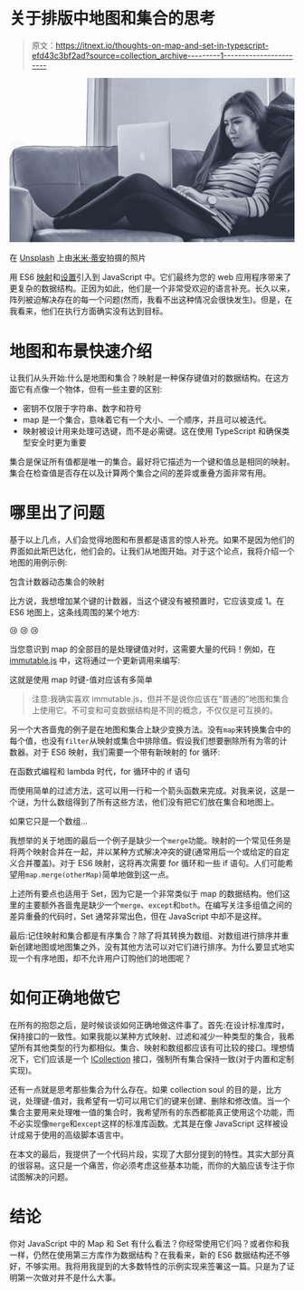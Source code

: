 # 关于排版中地图和集合的思考

> 原文：<https://itnext.io/thoughts-on-map-and-set-in-typescript-efd43c3bf2ad?source=collection_archive---------1----------------------->

![](img/492fc2edcd77879015bc2c77833c1e08.png)

在 [Unsplash](https://unsplash.com/photos/BYGLQ32Wjx8?utm_source=unsplash&utm_medium=referral&utm_content=creditCopyText) 上由[米米·蒂安](https://unsplash.com/@mimithian?utm_source=unsplash&utm_medium=referral&utm_content=creditCopyText)拍摄的照片

用 ES6 [映射](https://developer.mozilla.org/en-US/docs/Web/JavaScript/Reference/Global_Objects/Map)和[设置](https://developer.mozilla.org/en-US/docs/Web/JavaScript/Reference/Global_Objects/Set)引入到 JavaScript 中。它们最终为您的 web 应用程序带来了更复杂的数据结构。正因为如此，他们是一个非常受欢迎的语言补充。长久以来，阵列被迫解决存在的每一个问题(然而，我看不出这种情况会很快发生)。但是，在我看来，他们在执行方面确实没有达到目标。

# 地图和布景快速介绍

让我们从头开始:什么是地图和集合？映射是一种保存键值对的数据结构。在这方面它有点像一个物体，但有一些主要的区别:

*   密钥不仅限于字符串、数字和符号
*   map 是一个集合，意味着它有一个大小、一个顺序，并且可以被迭代。
*   映射被设计用来处理可选键，而不是必需键。这在使用 TypeScript 和确保类型安全时更为重要

集合是保证所有值都是唯一的集合。最好将它描述为一个键和值总是相同的映射。集合在检查值是否存在以及计算两个集合之间的差异或重叠方面非常有用。

# 哪里出了问题

基于以上几点，人们会觉得地图和布景都是语言的惊人补充。如果不是因为他们的界面如此斯巴达化，他们会的。让我们从地图开始。对于这个论点，我将介绍一个地图的用例示例:

包含计数器动态集合的映射

比方说，我想增加某个键的计数器，当这个键没有被预置时，它应该变成 1。在 ES6 地图上，这条线周围的某个地方:

😢 😢 😢

当您意识到 map 的全部目的是处理键值对时，这需要大量的代码！例如，在 [immutable.js](https://github.com/immutable-js/immutable-js) 中，这将通过一个更新调用来编写:

这就是使用 map 时键-值对应该有多简单

> 注意:我确实喜欢 immutable.js，但并不是说你应该在“普通的”地图和集合上使用它。不可变和可变数据结构是不同的概念，不仅仅是可互换的。

另一个大吝啬鬼的例子是在地图和集合上缺少变换方法。没有`map`来转换集合中的每个值，也没有`filter`从映射或集合中排除值。假设我们想要删除所有为零的计数器。对于 ES6 映射，我们需要一个带有新映射的 for 循环:

在函数式编程和 lambda 时代，for 循环中的 if 语句

而使用简单的过滤方法，这可以用一行和一个箭头函数来完成。对我来说，这是一个谜，为什么数组得到了所有这些方法，他们没有把它们放在集合和地图上。

如果它只是一个数组…

我想举的关于地图的最后一个例子是缺少一个`merge`功能。映射的一个常见任务是将两个映射合并在一起，并以某种方式解决冲突的键(通常用后一个或给定的自定义合并覆盖)。对于 ES6 映射，这将再次需要 for 循环和一些 if 语句。人们可能希望用`map.merge(otherMap)`简单地做到这一点。

上述所有要点也适用于 Set，因为它是一个非常类似于 map 的数据结构。他们这里的主要额外吝啬鬼是缺少一个`merge`、`except`和`both`。在编写关注多组值之间的差异重叠的代码时，Set 通常非常出色，但在 JavaScript 中却不是这样。

最后:记住映射和集合都是有序集合？除了将其转换为数组、对数组进行排序并重新创建地图或地图集之外，没有其他方法可以对它们进行排序。为什么要显式地实现一个有序地图，却不允许用户订购他们的地图呢？

# 如何正确地做它

在所有的抱怨之后，是时候谈谈如何正确地做这件事了。首先:在设计标准库时，保持接口的一致性。如果我能以某种方式映射、过滤和减少一种类型的集合，我希望所有其他类型的行为都相似。集合、映射和数组都应该有可比较的接口。理想情况下，它们应该是一个 [ICollection](https://docs.microsoft.com/en-us/dotnet/api/system.collections.generic.icollection-1?view=netcore-3.1) 接口，强制所有集合保持一致(对于内置和定制实现)。

还有一点就是思考那些集合为什么存在。如果 collection soul 的目的是，比方说，处理键-值对，我希望有一切可以用它们的键来创建、删除和修改值。当一个集合主要用来处理唯一值的集合时，我希望所有的东西都能真正使用这个功能，而不必实现像`merge`和`except`这样的标准库函数。尤其是在像 JavaScript 这样被设计成易于使用的高级脚本语言中。

在本文的最后，我提供了一个代码片段，实现了大部分提到的特性。其实大部分真的很容易。这只是一个痛苦，你必须考虑这些基本功能，而你的大脑应该专注于你试图解决的问题。

# 结论

你对 JavaScript 中的 Map 和 Set 有什么看法？你经常使用它们吗？或者你和我一样，仍然在使用第三方库作为数据结构？在我看来，新的 ES6 数据结构还不够好，不够实用。我将用我提到的大多数特性的示例实现来签署这一篇。只是为了证明第一次做对并不是什么大事。